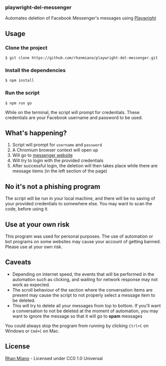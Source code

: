 ### playwright-del-messenger

Automates deletion of Facebook Messenger's messages using [Playwright](https://playwright.dev/)

## Usage

### Clone the project

`$ git clone https://github.com/rhanmiano/playwright-del-messenger.git`

### Install the dependencies

`$ npm install`

### Run the script

`$ npm run go`

While on the terminal, the script will prompt for credentials. These credentials are your Facebook username and password to be used.

## What's happening?

1. Script will prompt for `username` and `password`
2. A Chromium browser context will open up
3. Will go to [messenger website](https://www.messenger.com/)
4. Will try to login with the provided credentials
5. After successful login, the deletion will then takes place while there are message items (in the left section of the page)

## No it's not a phishing program

The script will be run in your local machine, and there will be no saving of your provided credentials to somewhere else. You may want to scan the code, before using it.

## Use at your own risk

This program was used for personal purposes. The use of automation or bot programs on some websites may cause your account of getting banned. Please use at your own risk.

## Caveats

- Depending on internet speed, the events that will be performed in the automation such as clicking, and waiting for network response may not work as expected.
- The scroll behaviour of the section where the conversation items are present may cause the script to not properly select a message item to be deleted.
- This will try to delete all your messages from top to bottom. If you'll want a conversation to not be deleted at the moment of automation, you may want to ignore the message so that it will go to **spam** messages

You could always stop the program from running by clicking `Ctrl+C` on Windows or `Cmd+C` on Mac.

## License

[Rhan Miano](https://rhanmiano.me) - Licensed under CC0 1.0 Universal
